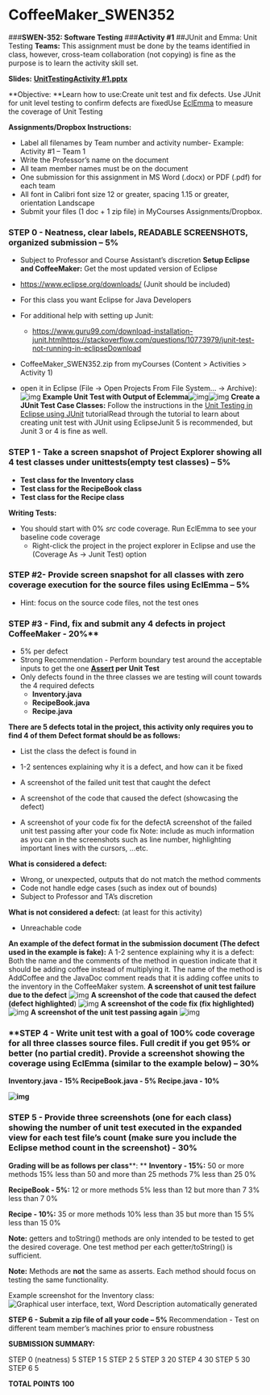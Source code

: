 # CoffeeMaker_SWEN352

###**SWEN-352: Software Testing**
###**Activity #1**
##JUnit and Emma: Unit Testing
**Teams:**
This assignment must be done by the teams identified in class, however, cross-team collaboration (not copying) is fine as the purpose is to learn the activity skill set.

**Slides:**
[**UnitTestingActivity #1.pptx**](https://docs.google.com/presentation/d/1qzLn5QmPXZHZePRxE3wTYd9PE8_XsTcY/edit?usp=sharing&ouid=116378854559746767728&rtpof=true&sd=true)

**Objective:
**Learn how to use:Create unit test and fix defects. Use JUnit for unit level testing to confirm defects are fixedUse [EclEmma](https://www.eclemma.org/) to measure the coverage of Unit Testing

**Assignments/Dropbox Instructions:**
- Label all filenames by Team number and activity number- Example: Activity #1 – Team 1
- Write the Professor’s name on the document
- All team member names must be on the document
- One submission for this assignment in MS Word (.docx) or PDF (.pdf) for each team
- All font in Calibri font size 12 or greater, spacing 1.15 or greater, orientation Landscape
- Submit your files (1 doc + 1 zip file) in MyCourses Assignments/Dropbox.
### **STEP 0 - Neatness, clear labels, READABLE SCREENSHOTS, organized submission – 5%**
  - Subject to Professor and Course Assistant’s discretion
    **Setup Eclipse and CoffeeMaker:**
    Get the most updated version of Eclipse
  
- https://www.eclipse.org/downloads/ (Junit should be included)

- For this class you want Eclipse for Java Developers

- For additional help with setting up Junit:
	
	- https://www.guru99.com/download-installation-junit.htmlhttps://stackoverflow.com/questions/10773979/junit-test-not-running-in-eclipseDownload 
	
- CoffeeMaker_SWEN352.zip from myCourses (Content > Activities > Activity 1)

- open it in Eclipse (File -> Open Projects From File System… -> Archive):![img](https://lh4.googleusercontent.com/4reByPzX9AghSRk7afEExeTP5WqzpfQYSyqq3VDh9MEC0U1XYQ858V3mrkh9qLad0kbzwK2FATfIpqTr8a-NV6-sb-R9JKFCcfSGyfUvqCYuD4Q0B03pfBX8gc0ZvwCtYMf9mMDZ3yy-z4mNz-MaFwA)
  **Example Unit Test with Output of Eclemma**![img](https://lh6.googleusercontent.com/WkOwQdUohejSViI-Rv5ML5VZrHtaOodiefcfkQjFetcIcSkO7p8LyauOiBqBYpIlEEW5Lx3yhyN08Mn0xuNp9diSvTfUKMA6wFTW6OUBaWZ1GRreD-hOkBCcNRQGb3ESjPwEeasWHLjrWECbekE1_2M)![img](https://lh3.googleusercontent.com/2mR2zoBoU-ZAR7K5qfIn4WiFtnkDgsBIiHhgYzmN2wInNP6vylK7O5icStnQWeIRTojhTDGMs094Og7W8B4Or1DtptHHewnOnYi_mMjTZvGXWGXnzxPZtRAmms8Qd7SAuyYKM7XWsIePt1vQSU4XhDw)
  **Create a JUnit Test Case Classes:**
  Follow the instructions in the [Unit Testing in Eclipse using JUnit](https://courses.cs.washington.edu/courses/cse143/11wi/eclipse-tutorial/junit.shtml) tutorialRead through the tutorial to learn about creating unit test with JUnit using EclipseJunit 5 is recommended, but Junit 3 or 4 is fine as well.

### **STEP 1 - Take a screen snapshot of Project Explorer showing all 4 test classes under unittests**(empty test classes) – 5%
- **Test class for the Inventory class**
- **Test class for the RecipeBook class**
- **Test class for the Recipe class**

**Writing Tests:**
- You should start with 0% *src* code coverage. Run EclEmma to see your baseline code coverage
	- Right-click the project in the project explorer in Eclipse and use the (Coverage As -> Junit Test) option
### **STEP** **#2- Provide screen snapshot for all classes with** **zero coverage** **execution for the source files using EclEmma – 5%**
- Hint: focus on the source code files, not the test ones
### **STEP #3 -** **Find, fix and submit any 4 defects in project CoffeeMaker - 20%****
- 5% per defect
- Strong Recommendation - Perform boundary test around the acceptable inputs to get the one **[Assert](https://junit.org/junit4/javadoc/4.12/org/junit/Assert.html) per Unit Test**
- Only defects found in the three classes we are testing will count towards the 4 required defects
	- **Inventory.java**
	- **RecipeBook.java** 
	- **Recipe.java**

**There are 5 defects total in the project, this activity only requires you to find 4 of them**
**Defect format should be as follows:**

- List the class the defect is found in

- 1-2 sentences explaining why it is a defect, and how can it be fixed

- A screenshot of the failed unit test that caught the defect

- A screenshot of the code that caused the defect (showcasing the defect)

- A screenshot of your code fix for the defectA screenshot of the failed unit test passing after your code fix
  Note: include as much information as you can in the screenshots such as line number, highlighting important lines with the cursors, ...etc.

**What is considered a defect:** 
- Wrong, or unexpected, outputs that do not match the method comments
- Code not handle edge cases (such as index out of bounds)
- Subject to Professor and TA’s discretion

**What is not considered a defect:** (at least for this activity)
- Unreachable code

**An example of the defect format in the submission document (The defect used in the example is fake):**
A 1-2 sentence explaining why it is a defect:
		Both the name and the comments of the method in question indicate that it should be adding coffee 		instead of multiplying it. The name of the method is AddCoffee and the JavaDoc comment reads that it 		is adding coffee units to the inventory in the CoffeeMaker system.
**A screenshot of unit test failure due to the defect**
![img](https://lh3.googleusercontent.com/pkPsmH7PWKvi938s5EIXrU0BDserHZQcEYvZWpl4m0JbFMmQN41QdG2vKJgDB-kcII2P_TSAv4C1vUMCMXWJ_Yu8h-nBEovnxx_wbHX5pN0E_tti9eBKWmT7CfGP-zQztUNzkZuw14wqIIJU4h5RPfk)
**A screenshot of the code that caused the defect (defect highlighted**)
![img](https://lh3.googleusercontent.com/A2hRsEA5973iRKQnvT1yiIOB4yw3TUXVLimuOn2qPK2Yv8yHlFoRo0jw_joNw7dU3ZvYCU27IHCIUzac4Sa-NlYPGw5FkKPonCk2cZCGyeBSkRBdG2C1uyPcNnfK8EwNf6aSLHh5eaONYlKLkmvBBqQ)
**A screenshot of the code fix (fix highlighted)**
![img](https://lh5.googleusercontent.com/vX6sxMbg8tlFk8bAkHNvCInbU3yRbKJlCExZHuPA_qyFS6a-FgC0HCZSgF0uWZadzj-DZnkndQNorMpB7-S367dAi6wSJmsxgmPXnpdanrUlCgseWpY--4tvY6ZoLsUeC5Z6WTCIODDRFz22jj9Af_A)
**A screenshot of the unit test passing again**
![img](https://lh5.googleusercontent.com/JnIMB_V0vfoq5SsawLkpDwOMBuvWSZU3ZRR8iqYhJuFiohuUz2RkHu_BLdq7p3nII2ikFhE8tiAe4aN9pWDv7DnUqunBvpgVp1rX2jc2kif5qi3uRhuHdlccEqcM6wwRMWAw0FJkW7kyLtueCLrpqrs)

### **STEP 4 - Write unit test with a goal of 100% code coverage for all three classes source files. Full credit if you get 95% or better (no partial credit). Provide a screenshot showing the coverage using EclEmma (similar to the example below) – 30%

**Inventory.java - 15%
RecipeBook.java - 5%
Recipe.java - 10%**

**![img](https://lh6.googleusercontent.com/Ys4X26fh7kcx-Y9jXcrtMFi87T8a3WiKWc_qeUaxaLPT3XM4JAak-20QBEHI6fShnDJUuQLfuufXHofu7VBKHmJtCnt_Dcjn6LAcValTFqIashtdy9pzuWLMW6bj2voCsDm4bY1GsGGTdh0uEBVPYKs)**

### **STEP 5 - Provide** **three** **screenshots (one for each class) showing the number of unit test executed in the expanded view for each test file’s count (make sure you include the Eclipse method count in the screenshot) - 30%**

**Grading will be as follows per class****:
** **Inventory - 15%:**
50 or more methods                    					15%
less than 50 and more than 25 methods   	 7%
less than 25                           							 0%

**RecipeBook - 5%:**
12 or more methods                   				  	 5%
less than 12 but more than 7         				   3%
less than 7                         			   				   0%

**Recipe - 10%:**
35 or more methods                    					10%
less than 35 but more than 15          			    5%
less than 15                          							   0%

**Note:** getters and toString() methods are only intended to be tested to get the desired coverage. One test method per each getter/toString() is sufficient.

**Note:** Methods are **not** the same as asserts. Each method should focus on testing the same functionality.

Example screenshot for the Inventory class:![Graphical user interface, text, Word  Description automatically generated](https://lh5.googleusercontent.com/-9j5NSPmKYGgvTvpE8hJ4El2bX8UrJRyxiHvhEt1KmTAsOXp3TUVrmjG7WkzAJALbue_hKnu11iCRfdeQERBOikknTG_fr5Uxk5TYTQv7FnxQXwUHzheoIfMp5kpmHpfCEEz4lZPe1Mz18DWzTdlD3I)

**STEP 6 - Submit a zip file of all your code – 5%** 
Recommendation - Test on different team member’s machines prior to ensure robustness

**SUBMISSION SUMMARY:**

STEP 0 (neatness)       5
STEP 1			              5
STEP 2			              5
STEP 3						20
STEP 4						30
STEP 5						30
STEP 6						  5

**TOTAL POINTS**	**100**